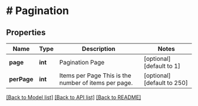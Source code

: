 # # Pagination

## Properties

Name | Type | Description | Notes
------------ | ------------- | ------------- | -------------
**page** | **int** | Pagination Page | [optional] [default to 1]
**perPage** | **int** | Items per Page  This is the number of items per page. | [optional] [default to 250]

[[Back to Model list]](../../README.md#models) [[Back to API list]](../../README.md#endpoints) [[Back to README]](../../README.md)
